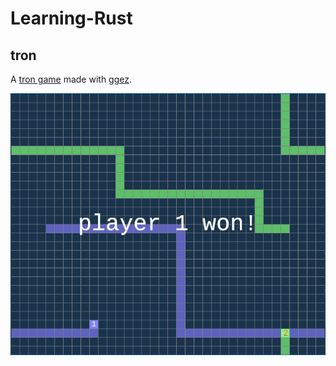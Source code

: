# Learning-Rust
 
## tron
A [tron game](https://tron.fandom.com/wiki/TRON_(arcade_game)) made with [ggez](https://ggez.rs/).

![Game](/Screenshots/Game.png)
